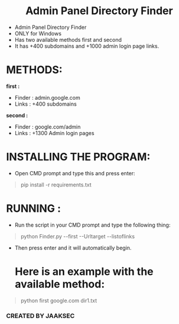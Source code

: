 <center><h1> Admin Panel Directory Finder </h1></center>


- Admin Panel Directory Finder
- ONLY for Windows
- Has two available methods first and second
- It has +400 subdomains and +1000 admin login page links.



# METHODS:

**first :**

- Finder : admin.google.com
- Links : +400 subdomains

**second :**

- Finder : google.com/admin
- Links : +1300 Admin login pages




# INSTALLING THE PROGRAM:
- Open CMD prompt and type this and press enter:
> pip install -r requirements.txt


# RUNNING : 
- Run the script in your CMD prompt and type the following thing:
> python Finder.py --first --Urltarget --listoflinks
- Then press enter and it will automatically begin.
  # Here is an example with the available method:
> python first google.com dir1.txt



### CREATED BY JAAKSEC
